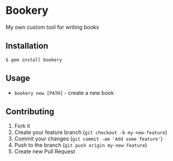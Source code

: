 # Bookery

My own custom tool for writing books

## Installation

    $ gem install bookery

## Usage

* `bookery new [PATH]` - create a new book

## Contributing

1. Fork it
2. Create your feature branch (`git checkout -b my-new-feature`)
3. Commit your changes (`git commit -am 'Add some feature'`)
4. Push to the branch (`git push origin my-new-feature`)
5. Create new Pull Request
